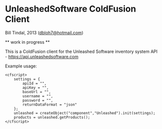 UnleashedSoftware ColdFusion Client
===================================
Bill Tindal, 2013 (dbloh7@hotmail.com)

** work in progress **

This is a ColdFusion client for the Unleashed Software inventory system API - https://api.unleashedsoftware.com

Example usage:

	<cfscript>
		settings = {
			apiId = "",
			apiKey = "",
			baseUrl = "",
			username = "",
			password = "",
			returnDataFormat = "json"
		};
		unleashed = createObject("component","Unleashed").init(settings);
		products = unleashed.getProducts();
	</cfscript>